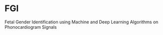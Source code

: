 # FGI
Fetal Gender Identification using Machine and Deep Learning Algorithms on Phonocardiogram Signals
